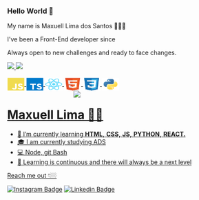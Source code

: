 ### Hello World 👋
My name is Maxuell Lima dos Santos 🧑🇧🇷

I've been a Front-End developer since

Always open to new challenges and ready to face changes.
<div>
  <a href="https://github.com/Maxuell123">
  <img height="180em" src="https://github-readme-stats.vercel.app/api?username=Maxuell123&show_icons=true&theme=dracula&include_all_commits=true&count_private=true"/>
  <img height="180em" src="https://github-readme-stats.vercel.app/api/top-langs/?username=Maxuell123&layout=compact&langs_count=7&theme=dracula"/>
</div>
  <div style="display: inline_block"><br>
  <img align="center" alt="Rafa-Js" height="30" width="40" src="https://raw.githubusercontent.com/devicons/devicon/master/icons/javascript/javascript-plain.svg">
  <img align="center" alt="Rafa-Ts" height="30" width="40" src="https://raw.githubusercontent.com/devicons/devicon/master/icons/typescript/typescript-plain.svg">
  <img align="center" alt="Rafa-React" height="30" width="40" src="https://raw.githubusercontent.com/devicons/devicon/master/icons/react/react-original.svg">
  <img align="center" alt="Rafa-HTML" height="30" width="40" src="https://raw.githubusercontent.com/devicons/devicon/master/icons/html5/html5-original.svg">
  <img align="center" alt="Rafa-CSS" height="30" width="40" src="https://raw.githubusercontent.com/devicons/devicon/master/icons/css3/css3-original.svg">
  <img align="center" alt="Rafa-Python" height="30" width="40" src="https://raw.githubusercontent.com/devicons/devicon/master/icons/python/python-original.svg">
</div>
  
<img align="right" src="https://raw.githubusercontent.com/MicaelliMedeiros/micaellimedeiros/master/image/computer-illustration.png" width="350"/>

<!--
**Maxuell123/Maxuell123** is a ✨ _special_ ✨ repository because its `README.md` (this file) appears on your GitHub profile.

Here are some ideas to get you started:

- 🔭 I’m currently working on ...
- 🌱 I’m currently learning ...
- 👯 I’m looking to collaborate on ...
- 🤔 I’m looking for help with ...
- 💬 Ask me about ...
- 📫 How to reach me: ...
- 😄 Pronouns: ...
- ⚡ Fun fact: ...
-->

# Maxuell Lima 👨‍💻

- 🌱 I’m currently learning **HTML,** **CSS,** **JS,** **PYTHON,** **REACT.**
- 🎓 I am currently studying ADS
- 💻 Node, git Bash
- 🚀 Learning is continuous and there will always be a next level




Reach me out 👇🏼

[![Instagram Badge](https://img.shields.io/badge/-Instagram-blue?style=flat-square&logo=Instagram&logoColor=white&link=https://www.instagram.com/max_limas/)](https://www.instagram.com/max_limas/) [![Linkedin Badge](https://img.shields.io/badge/-LinkedIn-blue?style=flat-square&logo=Linkedin&logoColor=white&link=https://www.linkedin.com/in/maxuell-lima-dos-santos-8423671a8/)](https://www.linkedin.com/in/maxuell-lima-dos-santos-8423671a8/)

